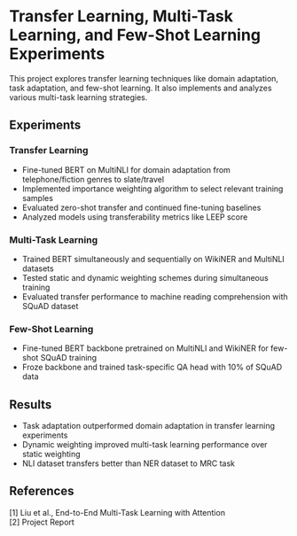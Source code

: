 # Transfer Learning, Multi-Task Learning, and Few-Shot Learning Experiments

This project explores transfer learning techniques like domain adaptation, task adaptation, and few-shot learning. It also implements and analyzes various multi-task learning strategies.

## Experiments

### Transfer Learning

- Fine-tuned BERT on MultiNLI for domain adaptation from telephone/fiction genres to slate/travel 
- Implemented importance weighting algorithm to select relevant training samples 
- Evaluated zero-shot transfer and continued fine-tuning baselines
- Analyzed models using transferability metrics like LEEP score

### Multi-Task Learning 

- Trained BERT simultaneously and sequentially on WikiNER and MultiNLI datasets
- Tested static and dynamic weighting schemes during simultaneous training
- Evaluated transfer performance to machine reading comprehension with SQuAD dataset

### Few-Shot Learning

- Fine-tuned BERT backbone pretrained on MultiNLI and WikiNER for few-shot SQuAD training
- Froze backbone and trained task-specific QA head with 10% of SQuAD data

## Results

- Task adaptation outperformed domain adaptation in transfer learning experiments
- Dynamic weighting improved multi-task learning performance over static weighting
- NLI dataset transfers better than NER dataset to MRC task

## References

[1] Liu et al., End-to-End Multi-Task Learning with Attention  
[2] Project Report
